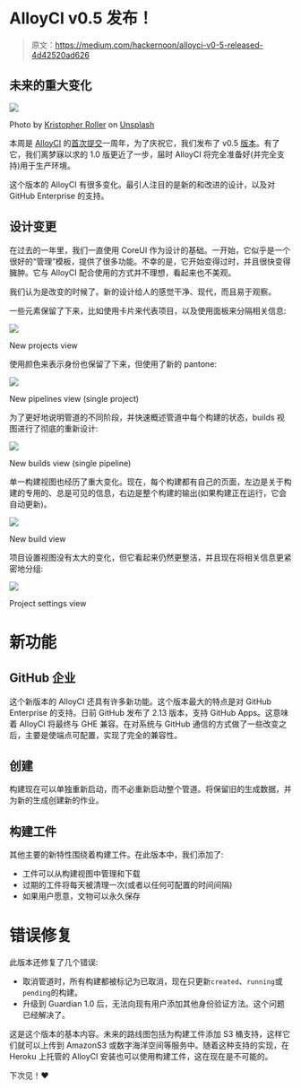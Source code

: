 # AlloyCI v0.5 发布！

> 原文：<https://medium.com/hackernoon/alloyci-v0-5-released-4d42520ad626>

## 未来的重大变化

![](img/da6b35738f8c81677930dc79204b7095.png)

Photo by [Kristopher Roller](https://unsplash.com/photos/zepnJQycr4U?utm_source=unsplash&utm_medium=referral&utm_content=creditCopyText) on [Unsplash](https://unsplash.com/search/photos/sky?utm_source=unsplash&utm_medium=referral&utm_content=creditCopyText)

本周是 [AlloyCI](https://hackernoon.com/tagged/alloyci) 的[首次提交](https://github.com/AlloyCI/alloy_ci/tree/b828881ea982f1a8598aa8f7282e96fa72c55498)一周年，为了庆祝它，我们发布了 v0.5 [版本](https://hackernoon.com/tagged/version)。有了它，我们离梦寐以求的 1.0 版更近了一步，届时 AlloyCI 将完全准备好(并完全支持)用于生产环境。

这个版本的 AlloyCI 有很多变化。最引人注目的是新的和改进的设计，以及对 GitHub Enterprise 的支持。

## 设计变更

在过去的一年里，我们一直使用 CoreUI 作为设计的基础。一开始，它似乎是一个很好的“管理”模板，提供了很多功能。不幸的是，它开始变得过时，并且很快变得臃肿。它与 AlloyCI 配合使用的方式并不理想，看起来也不美观。

我们认为是改变的时候了。新的设计给人的感觉干净、现代，而且易于观察。

一些元素保留了下来，比如使用卡片来代表项目，以及使用面板来分隔相关信息:

![](img/72480dd67e875364587a89e2aeb0c006.png)

New projects view

使用颜色来表示身份也保留了下来，但使用了新的 pantone:

![](img/432a9094067c32288a431c82498dd56a.png)

New pipelines view (single project)

为了更好地说明管道的不同阶段，并快速概述管道中每个构建的状态，builds 视图进行了彻底的重新设计:

![](img/6f0d5b7355396ec329be9b88d86a2eee.png)

New builds view (single pipeline)

单一构建视图也经历了重大变化。现在，每个构建都有自己的页面，左边是关于构建的专用的、总是可见的信息，右边是整个构建的输出(如果构建正在运行，它会自动更新)。

![](img/9c4d95bd69e26b70b25083305a8b087f.png)

New build view

项目设置视图没有太大的变化，但它看起来仍然更整洁，并且现在将相关信息更紧密地分组:

![](img/e851ff1a807d03d4ed32ed025d9b5b5b.png)

Project settings view

# 新功能

## GitHub 企业

这个新版本的 AlloyCI 还具有许多新功能。这个版本最大的特点是对 GitHub Enterprise 的支持。日前 GitHub 发布了 2.13 版本，支持 GitHub Apps。这意味着 AlloyCI 将最终与 GHE 兼容。在对系统与 GitHub 通信的方式做了一些改变之后，主要是使端点可配置，实现了完全的兼容性。

## 创建

构建现在可以单独重新启动，而不必重新启动整个管道。将保留旧的生成数据，并为新的生成创建新的作业。

## 构建工件

其他主要的新特性围绕着构建工件。在此版本中，我们添加了:

*   工件可以从构建视图中管理和下载
*   过期的工件将每天被清理一次(或者以任何可配置的时间间隔)
*   如果用户愿意，文物可以永久保存

# 错误修复

此版本还修复了几个错误:

*   取消管道时，所有构建都被标记为已取消，现在只更新`created`、`running`或`pending`的构建。
*   升级到 Guardian 1.0 后，无法向现有用户添加其他身份验证方法。这个问题已经解决了。

这是这个版本的基本内容。未来的路线图包括为构建工件添加 S3 桶支持，这样它们就可以上传到 AmazonS3 或数字海洋空间等服务中。随着这种支持的实现，在 Heroku 上托管的 AlloyCI 安装也可以使用构建工件，这在现在是不可能的。

下次见！❤️